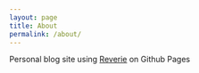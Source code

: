 ```yaml
---
layout: page
title: About
permalink: /about/
---
```


Personal blog site using [Reverie](https://github.com/amitmerchant1990/reverie) on Github Pages
